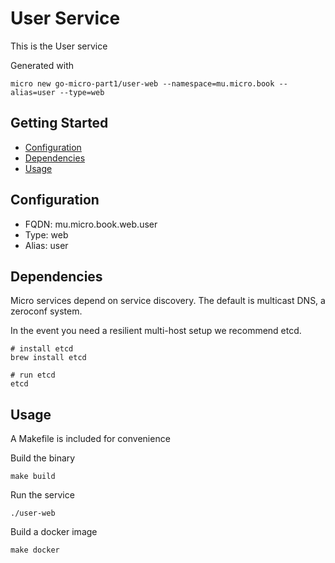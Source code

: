 # User Service

This is the User service

Generated with

```
micro new go-micro-part1/user-web --namespace=mu.micro.book --alias=user --type=web
```

## Getting Started

- [Configuration](#configuration)
- [Dependencies](#dependencies)
- [Usage](#usage)

## Configuration

- FQDN: mu.micro.book.web.user
- Type: web
- Alias: user

## Dependencies

Micro services depend on service discovery. The default is multicast DNS, a zeroconf system.

In the event you need a resilient multi-host setup we recommend etcd.

```
# install etcd
brew install etcd

# run etcd
etcd
```

## Usage

A Makefile is included for convenience

Build the binary

```
make build
```

Run the service
```
./user-web
```

Build a docker image
```
make docker
```